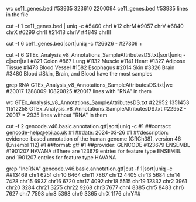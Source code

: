 wc ce11_genes.bed
#53935  323610 2200094 ce11_genes.bed
#53935 lines in the file

cut -f 1 ce11_genes.bed | uniq -c
#5460 chrI
  #12 chrM
#9057 chrV
#6840 chrX
#6299 chrII
#21418 chrIV
#4849 chrIII

cut -f 6 ce11_genes.bed|sort|uniq -c
#26626 -
#27309 +

cut -f 6 GTEx_Analysis_v8_Annotations_SampleAttributesDS.txt|sort|uniq -c|sort|tail
#821 Colon
 #867 Lung
#1132 Muscle
#1141 Heart
#1327 Adipose Tissue
#1473 Blood Vessel
#1582 Esophagus
#2014 Skin
#3326 Brain
#3480 Blood
#Skin, Brain, and Blood have the most samples

grep RNA GTEx_Analysis_v8_Annotations_SampleAttributesDS.txt|wc
#20017 1288009 10820825
#20017 lines with "RNA" in them

wc GTEx_Analysis_v8_Annotations_SampleAttributesDS.txt
#22952 1351453 11512258 GTEx_Analysis_v8_Annotations_SampleAttributesDS.txt
#22952 - 20017 = 2935 lines without "RNA" in them


cut -f 2 gencode.v46.basic.annotation.gtf|sort|uniq -c
#1 ##contact: gencode-help@ebi.ac.uk
   #1 ##date: 2024-03-26
   #1 ##description: evidence-based annotation of the human genome (GRCh38), version 46 (Ensembl 112)
   #1 ##format: gtf
   #1 ##provider: GENCODE
#123679 ENSEMBL
#1901207 HAVANA
#There are 123679 entries for feature type ENSEMBL and 1901207 entries for feature type HAVANA

grep "lncRNA" gencode.v46.basic.annotation.gtf|cut -f 1|sort|uniq -c
##13469 chr1
6251 chr10
6464 chr11
7867 chr12
4405 chr13
5684 chr14
7428 chr15
6937 chr16
6720 chr17
4092 chr18
5515 chr19
12332 chr2
3961 chr20
3284 chr21
3275 chr22
9268 chr3
7677 chr4
8385 chr5
8483 chr6
7627 chr7
7598 chr8
5398 chr9
3365 chrX
1176 chrY##

